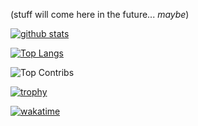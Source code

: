 (stuff will come here in the future... *maybe*)

[![github stats](https://github-readme-stats.vercel.app/api?username=Alekuso&show_icons=true&theme=tokyonight)](https://github.com/anuraghazra/github-readme-stats)

[![Top Langs](https://github-readme-stats.vercel.app/api/top-langs/?username=Alekuso&layout=compact&theme=tokyonight)](https://github.com/anuraghazra/github-readme-stats)

![Top Contribs](https://api.githubtrends.io/user/svg/Alekuso/repos?time_range=one_year&include_private=True&group=other&loc_metric=changed&theme=bright_lights)

[![trophy](https://github-profile-trophy.vercel.app/?username=Alekuso&theme=tokyonight)](https://github.com/ryo-ma/github-profile-trophy)

[![wakatime](https://wakatime.com/badge/user/cc0b622f-964e-42d7-b9c8-9401c6a4c049.svg)](https://wakatime.com/@cc0b622f-964e-42d7-b9c8-9401c6a4c049)

